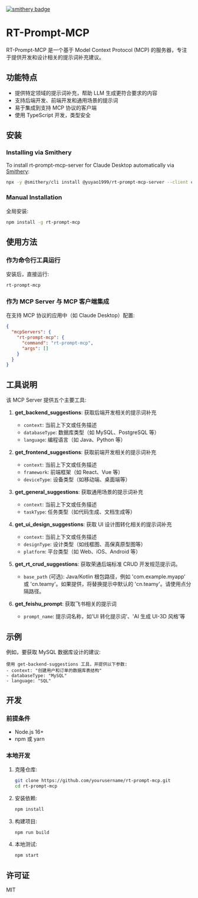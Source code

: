 <!-- @format -->

[![smithery badge](https://smithery.ai/badge/@yuyao1999/rt-prompt-mcp-server)](https://smithery.ai/server/@yuyao1999/rt-prompt-mcp-server)

# RT-Prompt-MCP

RT-Prompt-MCP 是一个基于 Model Context Protocol (MCP) 的服务器，专注于提供开发和设计相关的提示词补充建议。

## 功能特点

- 提供特定领域的提示词补充，帮助 LLM 生成更符合要求的内容
- 支持后端开发、前端开发和通用场景的提示词
- 易于集成到支持 MCP 协议的客户端
- 使用 TypeScript 开发，类型安全

## 安装

### Installing via Smithery

To install rt-prompt-mcp-server for Claude Desktop automatically via [Smithery](https://smithery.ai/server/@yuyao1999/rt-prompt-mcp-server):

```bash
npx -y @smithery/cli install @yuyao1999/rt-prompt-mcp-server --client claude
```

### Manual Installation
全局安装:

```bash
npm install -g rt-prompt-mcp
```

## 使用方法

### 作为命令行工具运行

安装后，直接运行:

```bash
rt-prompt-mcp
```

### 作为 MCP Server 与 MCP 客户端集成

在支持 MCP 协议的应用中（如 Claude Desktop）配置:

```json
{
  "mcpServers": {
    "rt-prompt-mcp": {
      "command": "rt-prompt-mcp",
      "args": []
    }
  }
}
```

## 工具说明

该 MCP Server 提供五个主要工具:

1. **get_backend_suggestions**: 获取后端开发相关的提示词补充

   - `context`: 当前上下文或任务描述
   - `databaseType`: 数据库类型（如 MySQL、PostgreSQL 等）
   - `language`: 编程语言（如 Java、Python 等）

2. **get_frontend_suggestions**: 获取前端开发相关的提示词补充

   - `context`: 当前上下文或任务描述
   - `framework`: 前端框架（如 React、Vue 等）
   - `deviceType`: 设备类型（如移动端、桌面端等）

3. **get_general_suggestions**: 获取通用场景的提示词补充

   - `context`: 当前上下文或任务描述
   - `taskType`: 任务类型（如代码生成、文档生成等）

4. **get_ui_design_suggestions**: 获取 UI 设计图转化相关的提示词补充

   - `context`: 当前上下文或任务描述
   - `designType`: 设计类型（如线框图、高保真原型图等）
   - `platform`: 平台类型（如 Web、iOS、Android 等）

5. **get_rt_crud_suggestions**: 获取荣通后端标准 CRUD 开发规范提示词。

   - `base_path` (可选): Java/Kotlin 根包路径，例如 'com.example.myapp' 或 'cn.teamy'。如果提供，将替换提示中默认的 'cn.teamy'。请使用点分隔路径。

6. **get_feishu_prompt**: 获取飞书相关的提示词
   - `prompt_name`: 提示词名称，如'UI 转化提示词'、'AI 生成 UI-3D 风格'等

## 示例

例如，要获取 MySQL 数据库设计的建议:

```
使用 get-backend-suggestions 工具，并提供以下参数:
- context: "创建用户和订单的数据库表结构"
- databaseType: "MySQL"
- language: "SQL"
```

## 开发

### 前提条件

- Node.js 16+
- npm 或 yarn

### 本地开发

1. 克隆仓库:

   ```bash
   git clone https://github.com/yourusername/rt-prompt-mcp.git
   cd rt-prompt-mcp
   ```

2. 安装依赖:

   ```bash
   npm install
   ```

3. 构建项目:

   ```bash
   npm run build
   ```

4. 本地测试:
   ```bash
   npm start
   ```

## 许可证

MIT
